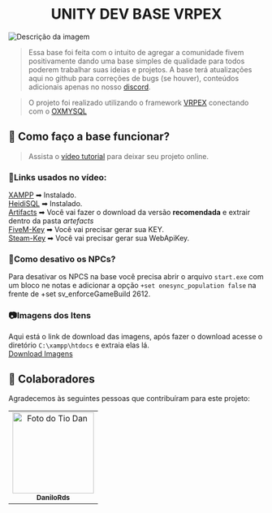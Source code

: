 <h1 align="center">UNITY DEV BASE VRPEX</h1>

<img src="./src/Assets/gif.gif" alt="Descrição da imagem">

> Essa base foi feita com o intuito de agregar a comunidade fivem positivamente dando uma base simples de qualidade para todos poderem trabalhar suas ideias e projetos.
> A base terá atualizações aqui no github para correções de bugs (se houver), conteúdos adicionais apenas no nosso [discord](https://discord.gg/pbT5wVp8e9).

> O projeto foi realizado utilizando o framework [VRPEX](https://docs.fivem.net/natives/) conectando com o [OXMYSQL](https://github.com/overextended/oxmysql)

## :page_facing_up: Como faço a base funcionar?

> Assista o [vídeo tutorial]([https://github.com/overextended/oxmysql](https://youtu.be/A8k84Tor5jg)) para deixar seu projeto online.

### 💠Links usados no vídeo: <br>
[XAMPP](https://www.apachefriends.org/pt_br/index.html) ➡ Instalado. <br>
[HeidiSQL]([https://www.apachefriends.org/pt_br/index.html](https://www.heidisql.com/)) ➡ Instalado. <br>
[Artifacts](https://runtime.fivem.net/artifacts/fivem/build_server_windows/master) ➡ Você vai fazer o download da versão <strong>recomendada</strong> e extrair dentro da pasta <em>artefacts</em> <br>
[FiveM-Key](https://keymaster.fivem.net/login) ➡ Você vai precisar gerar sua KEY. <br>
[Steam-Key](https://steamcommunity.com/dev/apikey) ➡ Você vai precisar gerar sua WebApiKey. <br>

### 💠Como desativo os NPCs? <br>
Para desativar os NPCS na base você precisa abrir o arquivo `start.exe` com um bloco ne notas e adicionar a opção `+set onesync_population false` na frente de +set sv_enforceGameBuild 2612.


### 📷Imagens dos Itens <br>
Aqui está o link de download das imagens, após fazer o download acesse o diretório `C:\xampp\htdocs` e extraia elas lá.<br>
[Download Imagens](https://drive.google.com/file/d/1AOrzhV2ytcg-tNu8QsdwRL7fPTKnK_AT/view?usp=sharing)

## 🤝 Colaboradores

Agradecemos às seguintes pessoas que contribuíram para este projeto:

<table>
  <tr>
    <td align="center"> 
      <a href="#">
        <img src="https://avatars.githubusercontent.com/u/77410497?s=400&u=fa685e95f61bdc3f90e07ebc3122d78dc3f7c071&v=4" width="160px;" alt="Foto do Tio Dan"/><br>
        <sub>
          <b>DaniloRds</b>
        </sub>
      </a>
    </td>
  </tr>
</table>
